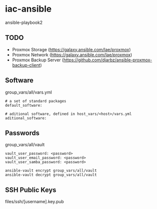 # iac-ansible
ansible-playbook2

## TODO
* Proxmox Storage (https://galaxy.ansible.com/lae/proxmox)
* Proxmox Network (https://galaxy.ansible.com/lae/proxmox)
* Proxmox Backup Server (https://github.com/djarbz/ansible-proxmox-backup-client)

## Software

group_vars/all/vars.yml
```
# a set of standard packages
default_software:

# aditional software, defined in host_vars/<host>/vars.yml
aditional_software:
```
## Passwords

group_vars/all/vault

```
vault_user_password: <password>
vault_user_email_password: <password>
vault_user_samba_password: <password>
```

```
ansible-vault encrypt group_vars/all/vault
ansible-vault decrypt group_vars/all/vault
```
## SSH Public Keys
files/ssh/[username].key.pub